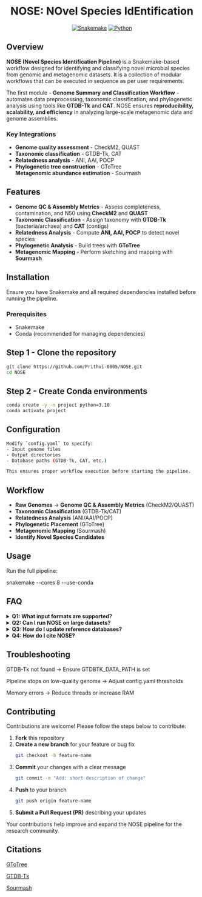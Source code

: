 <h1 align="center">NOSE: NOvel Species IdEntification </h1>

<p align="center">
   <a href="https://snakemake.readthedocs.io/"><img src="https://img.shields.io/badge/Snakemake-Workflow-green" alt="Snakemake"></a>
  <a href="https://www.python.org/"><img src="https://img.shields.io/badge/Python-3.10-blue" alt="Python"></a>
</p>




## Overview
**NOSE (Novel Species Identification Pipeline)** is a Snakemake-based workflow designed for identifying and classifying novel microbial species from genomic and metagenomic datasets. It is a collection of modular workflows that can be executed in sequence as per user requirements.  

The first module - **Genome Summary and Classification Workflow** - automates data preprocessing, taxonomic classification, and phylogenetic analysis using tools like **GTDB-Tk** and **CAT**. NOSE ensures **reproducibility, scalability, and efficiency** in analyzing large-scale metagenomic data and genome assemblies.

### Key Integrations
-  **Genome quality assessment** - CheckM2, QUAST  
- **Taxonomic classification** - GTDB-Tk, CAT  
- **Relatedness analysis** - ANI, AAI, POCP  
- **Phylogenetic tree construction** - GToTree  
   **Metagenomic abundance estimation** - Sourmash  

<h2>Features</h2>

- **Genome QC & Assembly Metrics** - Assess completeness, contamination, and N50 using <b>CheckM2</b> and <b>QUAST</b>  
- **Taxonomic Classification** - Assign taxonomy with <b>GTDB-Tk</b> (bacteria/archaea) and <b>CAT</b> (contigs)  
- **Relatedness Analysis** - Compute <b>ANI, AAI, POCP</b> to detect novel species  
- **Phylogenetic Analysis** - Build trees with <b>GToTree</b>  
- **Metagenomic Mapping** - Perform sketching and mapping with <b>Sourmash</b>  


## Installation
Ensure you have Snakemake and all required dependencies installed before running the pipeline.

### Prerequisites
- Snakemake  
- Conda (recommended for managing dependencies)

<h2>Step 1 - Clone the repository</h2>

```bash
git clone https://github.com/Prithvi-0805/NOSE.git
cd NOSE

```

<h2>Step 2 - Create Conda environments </h2>

```bash
conda create -y -n project python=3.10
conda activate project

```


<h2> Configuration</h2>

```bash
Modify `config.yaml` to specify:
- Input genome files  
- Output directories  
- Database paths (GTDB-Tk, CAT, etc.)

This ensures proper workflow execution before starting the pipeline.
```

<h2>Workflow</h2>

* **Raw Genomes**  → **Genome QC & Assembly Metrics** (CheckM2/QUAST)
* **Taxonomic Classification** (GTDB-Tk/CAT)
* **Relatedness Analysis** (ANI/AAI/POCP)
* **Phylogenetic Placement** (GToTree)
*  **Metagenomic Mapping** (Sourmash)
* **Identify Novel Species Candidates**

<h2>Usage</h2>

Run the full pipeline:

snakemake --cores 8 --use-conda



<h2>FAQ</h2> <details> <summary><b>Q1: What input formats are supported?</b></summary> FASTA, GenBank, and NCBI genome accessions </details> <details> <summary><b>Q2: Can I run NOSE on large datasets?</b></summary> Yes, Snakemake supports parallel processing efficiently. </details> <details> <summary><b>Q3: How do I update reference databases?</b></summary> Follow the instructions in <code>databases/README.md</code> </details> <details> <summary><b>Q4: How do I cite NOSE?</b></summary> See <code>docs/citations.txt</code> </details>
<h2>Troubleshooting</h2>

GTDB-Tk not found → Ensure GTDBTK_DATA_PATH is set

Pipeline stops on low-quality genome → Adjust config.yaml thresholds

Memory errors →  Reduce threads or increase RAM

<h2> Contributing</h2>

Contributions are welcome! Please follow the steps below to contribute:

1. **Fork** this repository  
2. **Create a new branch** for your feature or bug fix  
   ```bash
   git checkout -b feature-name
   ```
3. **Commit** your changes with a clear message  
   ```bash
   git commit -m "Add: short description of change"
   ```
4. **Push** to your branch  
   ```bash
   git push origin feature-name
   ```
5. **Submit a Pull Request (PR)** describing your updates

Your contributions help improve and expand the NOSE pipeline for the research community.

<h2> Citations</h2>

<a href="https://github.com/AstrobioMike/GToTree">GToTree</a>

<a href="https://github.com/Ecogenomics/GTDBTk">GTDB-Tk</a>

<a href="https://github.com/dib-lab/sourmash">Sourmash</a>

